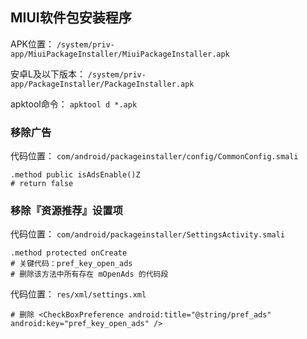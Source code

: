 ## MIUI软件包安装程序
APK位置： `/system/priv-app/MiuiPackageInstaller/MiuiPackageInstaller.apk`

安卓L及以下版本： `/system/priv-app/PackageInstaller/PackageInstaller.apk`

apktool命令： `apktool d *.apk`

### 移除广告
代码位置： `com/android/packageinstaller/config/CommonConfig.smali`
```
.method public isAdsEnable()Z
# return false
```

### 移除『资源推荐』设置项
代码位置： `com/android/packageinstaller/SettingsActivity.smali`
```
.method protected onCreate
# 关键代码：pref_key_open_ads
# 删除该方法中所有存在 mOpenAds 的代码段
```
代码位置： `res/xml/settings.xml`
```
# 删除 <CheckBoxPreference android:title="@string/pref_ads" android:key="pref_key_open_ads" />
```
